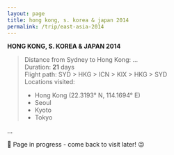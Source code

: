 ```yaml
---
layout: page
title: hong kong, s. korea & japan 2014
permalink: /trip/east-asia-2014
---
```


<b>HONG KONG, S. KOREA & JAPAN 2014</b>

<blockquote>
Distance from Sydney to Hong Kong: ...<br />
Duration: <b>21</b> days<br />
Flight path: SYD > HKG > ICN > KIX > HKG > SYD <br />
Locations visited: <br />
<ul>
<li>Hong Kong (22.3193° N, 114.1694° E)</li>
<li>Seoul</li>
<li>Kyoto</li>
<li>Tokyo</li>
</ul>
</blockquote>

...

🚧 Page in progress - come back to visit later! 😉

<style>
  .wrapper {
    max-width: 58em;
  }
</style>